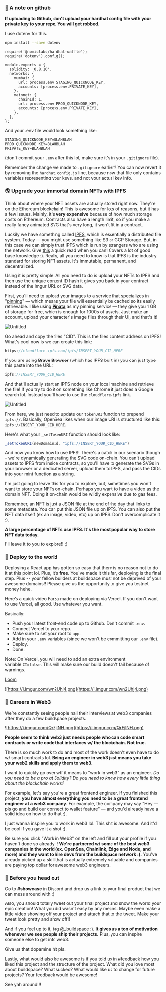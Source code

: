 ### 🙉 A note on github

**If uploading to Github, don't upload your hardhat config file with your private key to your repo. You will get robbed.**

I use dotenv for this.

```bash
npm install --save dotenv
```

```solidity
require('@nomiclabs/hardhat-waffle');
require('dotenv').config();

module.exports = {
  solidity: '0.8.10',
  networks: {
    mumbai: {
      url: process.env.STAGING_QUICKNODE_KEY,
      accounts: [process.env.PRIVATE_KEY],
    },
    mainnet: {
      chainId: 1,
      url: process.env.PROD_QUICKNODE_KEY,
      accounts: [process.env.PRIVATE_KEY],
    },
  },
};
```

And your .env file would look something like:

```
STAGING_QUICKNODE_KEY=BLAHBLAH
PROD_QUICKNODE_KEY=BLAHBLAH
PRIVATE_KEY=BLAHBLAH
```

(don't commit your `.env` after this lol, make sure it's in your `.gitignore` file).

Remember the change we made to `.gitignore` earlier? You can now revert it by removing the `hardhat.config.js` line, because now that file only contains variables representing your keys, and not your actual key info.

### 🌎 Upgrade your immortal domain NFTs with IPFS

Think about where your NFT assets are actually stored right now. They're on the Ethereum blockchain! This is awesome for lots of reasons, but it has a few issues. Mainly, it's **very expensive** because of how much storage costs on Ethereum. Contracts also have a length limit, so if you make a really fancy animated SVG that's very long, it won't fit in a contract. 

Luckily we have something called [IPFS](https://en.wikipedia.org/wiki/InterPlanetary_File_System), which is essentially a distributed file system. Today — you might use something like S3 or GCP Storage. But, in this case we can simply trust IPFS which is run by strangers who are using the network. Give [this](https://decrypt.co/resources/how-to-use-ipfs-the-backbone-of-web3) a quick read when you can! Covers a lot of good base knowledge :). Really, all you need to know is that IPFS is the industry standard for storing NFT assets. It's immutable, permanent, and decentralized. 

Using it is pretty simple. All you need to do is upload your NFTs to IPFS and then use the unique content ID hash it gives you back in your contract instead of the Imgur URL or SVG data.

First, you'll need to upload your images to a service that specializes in "[pinning](https://docs.ipfs.io/how-to/pin-files/)" — which means your file will essentially be cached so its easily retrievable. I like using [**Pinata**](https://www.pinata.cloud/?utm_source=buildspace) as my pinning service — they give you 1 GB of storage for free, which is enough for 1000s of assets. Just make an account, upload your character's image files through their UI, and that's it! 

![Untitled](https://i.imgur.com/lTpmIIj.png)

Go ahead and copy the files "CID". This is the files content address on IPFS! What's cool now is we can create this link:

```javascript
https://cloudflare-ipfs.com/ipfs/INSERT_YOUR_CID_HERE
```

If you are using **Brave Browser** (which has IPFS built in) you can just type this paste into the URL:

```javascript
ipfs://INSERT_YOUR_CID_HERE
```

And that'll actually start an IPFS node on your local machine and retrieve the file! If you try to do it on something like Chrome it just does a Google search lol. Instead you'll have to use the `cloudflare-ipfs` link.

![Untitled](https://i.imgur.com/qaKTEgb.png)

From here, we just need to update our `tokenURI` function to prepend `ipfs://`. Basically, OpenSea likes when our image URI is structured like this: `ipfs://INSERT_YOUR_CID_HERE`. 

Here's what your `_setTokenURI` function should look like:
```javascript
_setTokenURI(newDomainId, "ipfs://INSERT_YOUR_CID_HERE")
```

And now you know how to use IPFS! There's a catch in our scenario though - we're dynamically generating the SVG code on-chain. You can't upload assets to IPFS from inside contracts, so you'll have to generate the SVGs in your browser or a dedicated server, upload them to IPFS, and pass the CIDs into your mint function as a string.  

I'm just going to leave this for you to explore, but, sometimes you won't want to store your NFTs on-chain. Perhaps you want to have a video as the domain NFT. Doing it on-chain would be wildly expensive due to gas fees.

Remember, an NFT is just a JSON file at the end of the day that links to some metadata. You can put this JSON file up on IPFS. You can also put the NFT data itself (ex an image, video, etc) up on IPFS. Don't overcomplicate it :).

**A large percentage of NFTs use IPFS. It's the most popular way to store NFT data today.**

I'll leave it to you to explore!! ;)

### 🚀 Deploy to the world

Deploying a React app has gotten so easy that there is no reason not to do it at this point lol. Plus, it's **free**. You've made it this far, deploying is the final step. Plus -- your fellow builders at buildspace must not be deprived of your awesome domains!! Please give us the opportunity to give you testnet money hehe.

Here’s a quick video Farza made on deploying via Vercel. If you don't want to use Vercel, all good. Use whatever you want.

Basically:

- Push your latest front-end code up to Github. Don't commit `.env`.
- Connect Vercel to your repo.
- Make sure to set your root to `app`.
- Add in your `.env` variables (since we won't be committing our `.env` file).
- Deploy.
- Done.

Note: On Vercel, you will need to add an extra environment variable `CI=false`. This will make sure our build doesn't fail because of warnings.

[Loom](https://www.loom.com/share/ce89a285b90a4b34ac358fce9ae7f92d)

![https://i.imgur.com/wn2Uhj4.png](https://i.imgur.com/wn2Uhj4.png)

### 🥞 Careers in Web3

We’re constantly seeing people nail their interviews at web3 companies after they do a few buildspace projects.

![https://i.imgur.com/QrFjlNH.png](https://i.imgur.com/QrFjlNH.png)

**People seem to think web3 just needs people who can code smart contracts or write code that interfaces w/ the blockchain. Not true.**

There is so much work to do and most of the work doesn't even have to do w/ smart contracts lol. **Being an engineer in web3 just means you take your web2 skills and apply them to web3.**

I want to quickly go over wtf it means to "work in web3" as an engineer. *Do you need to be a pro at Solidity? Do you need to know how every little thing about the blockchain works?*

For example, let's say you're a great frontend engineer. If you finished this project, **you have almost everything you need to be a great frontend engineer at a web3 company**. For example, the company may say "Hey — pls go and build our connect to wallet feature" — and you'd already have a solid idea on how to do that :).

I just wanna inspire you to work in web3 lol. This shit is awesome. And it'd be cool if you gave it a shot ;).

Be sure you click "Work in Web3" on the left and fill out your profile if you haven't done so already!!! **We're partnered w/ some of the best web3 companies in the world (ex. OpenSea, Chainlink, Edge and Node, and more) and they want to hire devs from the buildspace network :).** You've already picked up a skill that is actually extremely valuable and companies are paying top dollar for awesome web3 engineers.


### 🌈 Before you head out

Go to **#showcase** in Discord and drop us a link to your final product that we can mess around with :).

Also, you should totally tweet out your final project and show the world your epic creation! What you did wasn't easy by any means. Maybe even make a little video showing off your project and attach that to the tweet. Make your tweet look pretty and show off!!

And if you feel up to it, tag @_buildspace :). **It gives us a ton of motivation whenever we see people ship their projects.** Plus, you can inspire someone else to get into web3.

Give us that dopamine hit pls.

Lastly, what would also be awesome is if you told us in #feedback how you liked this project and the structure of the project. What did you love most about buildspace? What sucked? What would like us to change for future projects? Your feedback would be awesome!

See yah around!!!